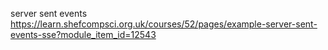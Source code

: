 
server sent events
https://learn.shefcompsci.org.uk/courses/52/pages/example-server-sent-events-sse?module_item_id=12543

